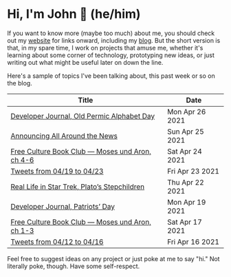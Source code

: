 # Hi, I'm John 👋 (he/him)

If you want to know more (maybe too much) about me, you should check out my [website](https://john.colagioia.net/) for links onward, including my [blog](https://john.colagioia.net/blog).  But the short version is that, in my spare time, I work on projects that amuse me, whether it's learning about some corner of technology, prototyping new ideas, or just writing out what might be useful later on down the line.

Here's a sample of topics I've been talking about, this past week or so on the blog.

|Title|Date|
|-----|-------|
|[Developer Journal, Old Permic Alphabet Day](https://john.colagioia.net/blog/2021/04/26/permic.html)|Mon Apr 26 2021|
|[Announcing All Around the News](https://john.colagioia.net/blog/2021/04/25/aatn.html)|Sun Apr 25 2021|
|[Free Culture Book Club — Moses und Aron, ch 4-6](https://john.colagioia.net/blog/2021/04/24/moses2.html)|Sat Apr 24 2021|
|[Tweets from 04/19 to 04/23](https://john.colagioia.net/blog/media/2021/04/23/week.html)|Fri Apr 23 2021|
|[Real Life in Star Trek, Plato’s Stepchildren](https://john.colagioia.net/blog/2021/04/22/plato.html)|Thu Apr 22 2021|
|[Developer Journal, Patriots’ Day](https://john.colagioia.net/blog/2021/04/19/patriot.html)|Mon Apr 19 2021|
|[Free Culture Book Club — Moses und Aron, ch 1-3](https://john.colagioia.net/blog/2021/04/17/moses1.html)|Sat Apr 17 2021|
|[Tweets from 04/12 to 04/16](https://john.colagioia.net/blog/media/2021/04/16/week.html)|Fri Apr 16 2021|

Feel free to suggest ideas on any project or just poke at me to say "hi." Not literally poke, though. Have some self-respect.
